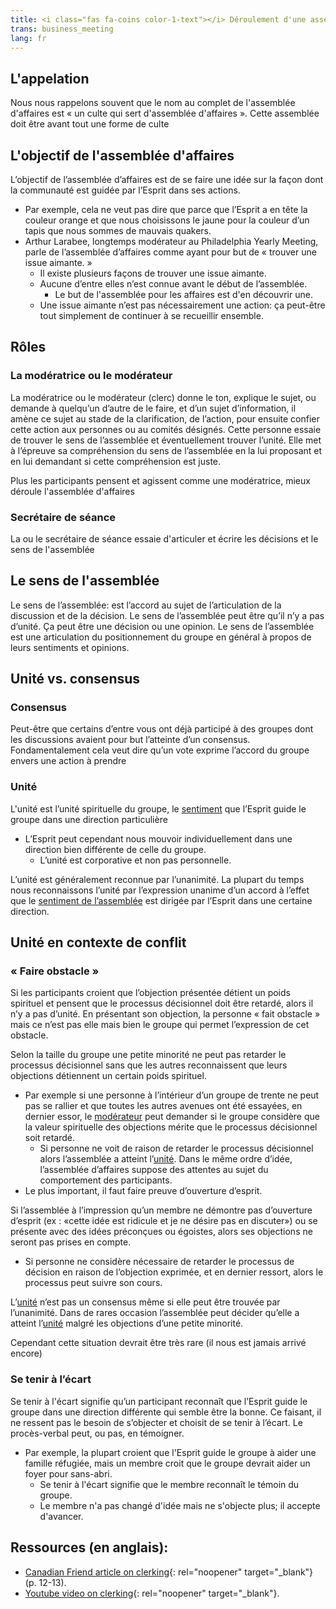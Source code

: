 ```yaml
---
title: <i class="fas fa-coins color-1-text"></i> Déroulement d'une assemblée d'affaires <i class="fas fa-pencil-alt fa-fw color-1-dark-text"></i>
trans: business_meeting
lang: fr
---
```

## L'appelation
Nous nous rappelons souvent que le nom au complet de l'assemblée d'affaires est « un culte qui sert d'assemblée d'affaires ». Cette assemblée doit être avant tout une forme de culte
## L'objectif de l'assemblée d'affaires
L’objectif de l’assemblée d’affaires est de se faire une idée sur la façon dont la communauté est guidée par l’Esprit dans ses actions. 

* Par exemple, cela ne veut pas dire que parce que l’Esprit a en tête la couleur orange et que nous choisissons le jaune pour la couleur d’un tapis que nous sommes de mauvais quakers.
* Arthur Larabee, longtemps modérateur au Philadelphia Yearly Meeting, parle de l’assemblée d’affaires comme ayant pour but de « trouver une issue aimante. »
  * Il existe plusieurs façons de trouver une issue aimante.
  * Aucune d’entre elles n’est connue avant le début de l’assemblée.
    * Le but de l'assemblée pour les affaires est d'en découvrir une.
  * Une issue aimante n’est pas nécessairement une action: ça peut-être tout simplement de continuer à se recueillir ensemble.

## Rôles <i class="fas fa-theater-masks fa-fw color-1-text"></i>
### La modératrice ou le modérateur <span class="stanchor"><a name="clerc"></a></span>
La modératrice ou le modérateur (clerc) donne le ton, explique le sujet, ou demande à quelqu’un d’autre de le faire, et d’un sujet d’information, il amène ce sujet au stade de la clarification, de l’action, pour ensuite confier cette action aux personnes ou au comités désignés. Cette personne essaie de trouver le sens de l’assemblée et éventuellement trouver l’unité. Elle met à l’épreuve sa compréhension du sens de l’assemblée en la lui proposant et en lui demandant si cette compréhension est juste.

Plus les participants pensent et agissent comme une modératrice, mieux déroule l'assemblée d'affaires

### Secrétaire de séance
La ou le secrétaire de séance essaie d'articuler et écrire les décisions et le sens de l'assemblée

## Le sens de l'assemblée <span class="stanchor"><a name="sens"></a></span>
Le sens de l’assemblée: est l’accord au sujet de l’articulation de la discussion et de la décision. Le sens de l’assemblée peut être qu’il n’y a pas d’unité. Ça peut être une décision ou une opinion. Le sens de l’assemblée est une articulation du positionnement du groupe en général à propos de leurs sentiments et opinions.

## Unité vs. consensus
### Consensus
Peut-être que certains d’entre vous ont déjà participé à des groupes dont les discussions avaient pour but l’atteinte d’un consensus. Fondamentalement cela veut dire qu’un vote exprime l’accord du groupe envers une action à prendre
### Unité <span class="stanchor"><a name="unité"></a></span> 
L'unité est l’unité spirituelle du groupe, le [sentiment](#sens) que l’Esprit guide le groupe dans une direction particulière
* L’Esprit peut cependant nous mouvoir individuellement dans une direction bien différente de celle du groupe.
  * L’unité est corporative et non pas personnelle. 

L’unité est généralement reconnue par l’unanimité. La plupart du temps nous reconnaissons l’unité par l’expression unanime d’un accord à l’effet que le [sentiment de l’assemblée](#sens) est dirigée par l’Esprit dans une certaine direction.

## Unité en contexte de conflit
### « Faire obstacle »
Si les participants croient que l’objection présentée détient un poids spirituel et pensent que le processus décisionnel doit être retardé, alors il n’y a pas d’unité. En présentant son objection, la personne « fait obstacle » mais ce n’est pas elle mais bien le groupe qui permet l’expression de cet obstacle. 

Selon la taille du groupe une petite minorité ne peut pas retarder le processus décisionnel sans que les autres reconnaissent que leurs objections détiennent un certain poids spirituel. 
* Par exemple si une personne à l’intérieur d’un groupe de trente ne peut pas se rallier et que toutes les autres avenues ont été essayées, en dernier essor, le [modérateur](#clerc) peut demander si le groupe considère que la valeur spirituelle des objections mérite que le processus décisionnel soit retardé.
  * Si personne ne voit de raison de retarder le processus décisionnel alors l’assemblée a atteint l’[unité](#unité).
Dans le même ordre d’idée, l’assemblée d’affaires suppose des attentes au sujet du comportement des participants. 
* Le plus important, il faut faire preuve d’ouverture d’esprit.

Si l’assemblée à l’impression qu’un membre ne démontre pas d’ouverture d’esprit (ex : «cette idée est ridicule et je ne désire pas en discuter») ou se présente avec des idées préconçues ou égoistes, alors ses objections ne seront pas prises en compte. 
* Si personne ne considère nécessaire de retarder le processus de décision en raison de l’objection exprimée, et en dernier ressort, alors le processus peut suivre son cours.

L’[unité](#unité) n’est pas un consensus même si elle peut être trouvée par l’unanimité. Dans de rares occasion l’assemblée peut décider qu’elle a atteint l’[unité](#unité) malgré les objections d’une petite minorité. 

Cependant cette situation devrait être très rare (il nous est jamais arrivé encore)

### Se tenir à l’écart
Se tenir à l'écart signifie qu’un participant reconnaît que l’Esprit guide le groupe dans une direction différente qui semble être la bonne. Ce faisant, il ne ressent pas le besoin de s’objecter et choisit de se tenir à l’écart. Le procès-verbal peut, ou pas, en témoigner. 

* Par exemple, la plupart croient que l'Esprit guide le groupe à aider une famille réfugiée, mais un membre croit que le groupe devrait aider un foyer pour sans-abri.
  * Se tenir à l'écart signifie que le membre reconnaît le témoin du groupe.
  * Le membre n'a pas changé d'idée mais ne s'objecte plus; il accepte d'avancer.

## Ressources (en anglais):
* [Canadian Friend article on clerking](https://quaker.ca/wp-content/uploads/2020/05/TCF-Spring-2020-Final-Digital.pdf){: rel="noopener" target="_blank"} (p. 12-13).
* [Youtube video on clerking](https://youtu.be/1KJpF0fzZkI){: rel="noopener" target="_blank"}.
